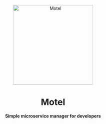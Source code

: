 <p align="center">
<img src="https://crazywolf132.github.io/Motel/assets/img/motel.svg" width="256" height="256" alt="Motel" title="Motel" align="center">
</p>
<h1 align="center" size="1">Motel</h1>
<center><b align="center"> Simple microservice manager for developers </b></center>
